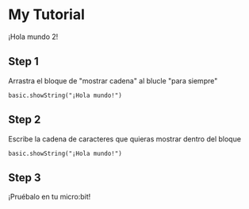 # My Tutorial

¡Hola mundo 2!

## Step 1

Arrastra el bloque de "mostrar cadena" al blucle "para siempre"
```blocks
basic.showString("¡Hola mundo!")
```

## Step 2

Escribe la cadena de caracteres que quieras mostrar dentro del bloque

```blocks
basic.showString("¡Hola mundo!")
```    

## Step 3

¡Pruébalo en tu micro:bit!

<script src="https://makecode.com/gh-pages-embed.js"></script><script>makeCodeRender("{{ site.makecode.home_url }}", "{{ site.github.owner_name }}/{{ site.github.repository_name }}");</script>
